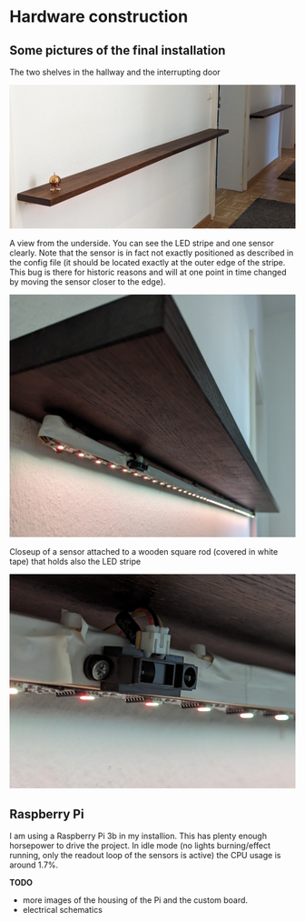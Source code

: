 # Hardware construction

## Some pictures of the final installation

The two shelves in the hallway and the interrupting door

![Shelves in the hallway](images/shelves.jpg)

A view from the underside. You can see the LED stripe and one sensor
clearly. Note that the sensor is in fact not exactly positioned as
described in the config file (it should be located exactly at the
outer edge of the stripe. This bug is there for historic reasons and
will at one point in time changed by moving the sensor closer to the
edge).

![Underside of a shelf](images/shelf_underside.jpg)

Closeup of a sensor attached to a wooden square rod (covered in white
tape) that holds also the LED stripe

![Closeup of a sensor](images/ir-sensor.jpg)


## Raspberry Pi

I am using a Raspberry Pi 3b in my installion. This has plenty enough
horsepower to drive the project. In idle mode (no lights
burning/effect running, only the readout loop of the sensors is
active) the CPU usage is around 1.7%.



**TODO**

- more images of the housing of the Pi and the custom board.
- electrical schematics


